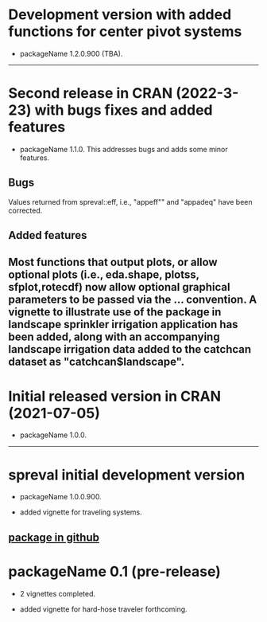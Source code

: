 # Development version with added functions for center pivot systems
* packageName 1.2.0.900 (TBA).
---

# Second release in CRAN (2022-3-23) with bugs fixes and added features
* packageName 1.1.0.
This addresses bugs and adds some minor features. 

## Bugs 
Values returned from spreval::eff, i.e., "appeff"" and "appadeq" have been 
corrected.  

## Added features
Most functions that output plots, or allow optional plots 
(i.e., eda.shape, plotss, sfplot,rotecdf) now allow optional graphical 
parameters to be passed via the ... convention. A vignette to illustrate 
use of the package in landscape sprinkler irrigation application has been added,
along with an accompanying landscape irrigation data added to the catchcan 
dataset as "catchcan$landscape". 
---

# Initial released version in CRAN (2021-07-05)
*  packageName 1.0.0.
---

# spreval initial development version 
*  packageName 1.0.0.900.

* added vignette for traveling systems.

[package in github](https://github.com/glgrabow/spreval/blob/master/packages/spreval_0.1.0.900.tar.gz)
---

# packageName 0.1 (pre-release)

* 2 vignettes completed.

* added vignette for hard-hose traveler forthcoming.
